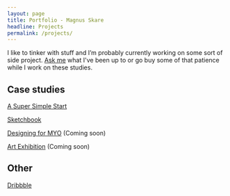 ```yaml
---
layout: page
title: Portfolio - Magnus Skare
headline: Projects
permalink: /projects/
---
```


I like to tinker with stuff and I’m probably currently working on some sort of side project. <a href="https://twitter.com/MagnusSkare" target="_blank">Ask me</a> what I've been up to or go buy some of that patience while I work on these studies.

## Case studies

<a href="/case-framework">A Super Simple Start</a>

<a href="/case-sketchbook">Sketchbook</a>

<a href="/case-myo">Designing for MYO</a> (Coming soon)

<a href="/case-exhibition">Art Exhibition</a> (Coming soon)

## Other

<a href="https://dribbble.com/PartCoffee/" target="_blank">Dribbble</a>